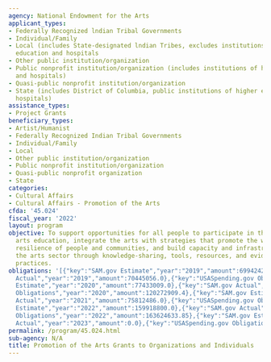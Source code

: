 ```yaml
---
agency: National Endowment for the Arts
applicant_types:
- Federally Recognized lndian Tribal Governments
- Individual/Family
- Local (includes State-designated lndian Tribes, excludes institutions of higher
  education and hospitals
- Other public institution/organization
- Public nonprofit institution/organization (includes institutions of higher education
  and hospitals)
- Quasi-public nonprofit institution/organization
- State (includes District of Columbia, public institutions of higher education and
  hospitals)
assistance_types:
- Project Grants
beneficiary_types:
- Artist/Humanist
- Federally Recognized Indian Tribal Governments
- Individual/Family
- Local
- Other public institution/organization
- Public nonprofit institution/organization
- Quasi-public nonprofit organization
- State
categories:
- Cultural Affairs
- Cultural Affairs - Promotion of the Arts
cfda: '45.024'
fiscal_year: '2022'
layout: program
objective: To support opportunities for all people to participate in the arts and
  arts education, integrate the arts with strategies that promote the well-being and
  resilience of people and communities, and build capacity and infrastructure within
  the arts sector through knowledge-sharing, tools, resources, and evidence-based
  practices.
obligations: '[{"key":"SAM.gov Estimate","year":"2019","amount":69942424.0},{"key":"SAM.gov
  Actual","year":"2019","amount":70445056.0},{"key":"USASpending.gov Obligations","year":"2019","amount":68702237.51},{"key":"SAM.gov
  Estimate","year":"2020","amount":77433009.0},{"key":"SAM.gov Actual","year":"2020","amount":77342868.0},{"key":"USASpending.gov
  Obligations","year":"2020","amount":120272909.4},{"key":"SAM.gov Estimate","year":"2021","amount":76145851.0},{"key":"SAM.gov
  Actual","year":"2021","amount":75812486.0},{"key":"USASpending.gov Obligations","year":"2021","amount":75380564.46},{"key":"SAM.gov
  Estimate","year":"2022","amount":159918800.0},{"key":"SAM.gov Actual","year":"2022","amount":159453888.0},{"key":"USASpending.gov
  Obligations","year":"2022","amount":163624633.85},{"key":"SAM.gov Estimate","year":"2023","amount":90030400.0},{"key":"SAM.gov
  Actual","year":"2023","amount":0.0},{"key":"USASpending.gov Obligations","year":"2023","amount":64102588.99}]'
permalink: /program/45.024.html
sub-agency: N/A
title: Promotion of the Arts Grants to Organizations and Individuals
---
```

